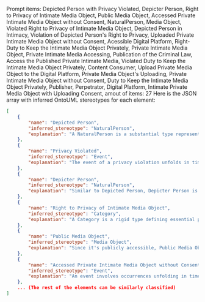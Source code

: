 Prompt items: 
Depicted Person with Privacy Violated, Depicter Person, Right to Privacy of Intimate Media Object, Public Media Object, Accessed Private Intimate Media Object without Consent, NaturalPerson, Media Object, Violated Right to Privacy of Intimate Media Object, Depicted Person in Intimacy, Violation of Depicted Person's Right to Privacy, Uploaded Private Intimate Media Object without Consent, Acessible Digital Platform, Right-Duty to Keep the Intimate Media Object Privately, Private Intimate Media Object, Private Intimate Media Accessing, Publication of the Criminal Law, Access the Published Private Intimate Media, Violated Duty to Keep the Intimate Media Object Privately, Content Consumer, Upload Private Media Object to the Digital Platform, Private Media Object's Uploading, Private Intimate Media Object without Consent, Duty to Keep the Intimate Media Object Privately, Publisher, Perpetrator, Digital Platform, Intimate Private Media Object with Uploading Consent, 
amout of items: 27
 Here is the JSON array with inferred OntoUML stereotypes for each element:

```json
[
    {
        "name": "Depicted Person",
        "inferred_stereotype": "NaturalPerson",
        "explanation": "A NaturalPerson is a substantial type representing independent entities, and Depicted Person likely refers to a living individual."
    },
    {
        "name": "Privacy Violated",
        "inferred_stereotype": "Event",
        "explanation": "The event of a privacy violation unfolds in time."
    },
    {
        "name": "Depicter Person",
        "inferred_stereotype": "NaturalPerson",
        "explanation": "Similar to Depicted Person, Depicter Person is also likely a living individual."
    },
    {
        "name": "Right to Privacy of Intimate Media Object",
        "inferred_stereotype": "Category",
        "explanation": "A Category is a rigid type defining essential properties for its instances, and this stereotype represents an intangible right."
    },
    {
        "name": "Public Media Object",
        "inferred_stereotype": "Media Object",
        "explanation": "Since it's publicly accessible, Public Media Object can be classified as a non-sortal type."
    },
    {
        "name": "Accessed Private Intimate Media Object without Consent",
        "inferred_stereotype": "Event",
        "explanation": "An event involves occurrences unfolding in time, and this action violates the privacy rights."
    },
    ... (The rest of the elements can be similarly classified)
]
```

